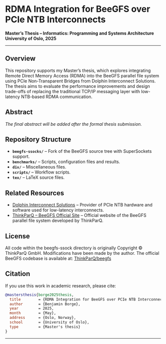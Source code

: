 # RDMA Integration for BeeGFS over PCIe NTB Interconnects

**Master’s Thesis – Informatics: Programming and Systems Architecture**
**University of Oslo, 2025**

---

## Overview

This repository supports my Master’s thesis, which explores integrating Remote Direct Memory Access (RDMA) into the BeeGFS parallel file system using PCIe Non-Transparent Bridges from Dolphin Interconnect Solutions. The thesis aims to evaluate the performance improvements and design trade-offs of replacing the traditional TCP/IP messaging layer with low-latency NTB-based RDMA communication.

## Abstract

*The final abstract will be added after the formal thesis submission.*

## Repository Structure

* **`beegfs-ssocks/`** – Fork of the BeeGFS source tree with SuperSockets support.
* **`benchmarks/`** – Scripts, configuration files and results.
* **`div/`** – Miscellaneous files.
* **`scripts/`** – Workflow scripts.
* **`tex/`** – LaTeX source files.

## Related Resources

- [Dolphin Interconnect Solutions](https://www.dolphinics.com/) – Provider of PCIe NTB hardware and software used for low-latency interconnects.
- [ThinkParQ – BeeGFS Official Site](https://www.beegfs.io/) – Official website of the BeeGFS parallel file system developed by ThinkParQ.

## License
All code within the beegfs-ssock directory is originally Copyright © ThinkParQ GmbH. Modifications have been made by the author. The official BeeGFS codebase is available at: [ThinkParQ/beegfs](https://github.com/ThinkParQ/beegfs)

## Citation

If you use this work in academic research, please cite:

```bibtex
@mastersthesis{borge2025thesis,
  title        = {RDMA Integration for BeeGFS over PCIe NTB Interconnects},
  author       = {Benjamin Borge},
  year         = 2025,
  month        = {May},
  address      = {Oslo, Norway},
  school       = {University of Oslo},
  type         = {Master's thesis}
}
```

---


